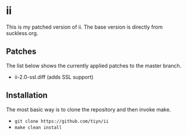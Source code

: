# ii

This is my patched version of ii. The base version is directly from suckless.org.

## Patches

The list below shows the currently applied patches to the master branch.

- ii-2.0-ssl.diff (adds SSL support)

## Installation

The most basic way is to clone the repository and then invoke make.

- `git clone https://github.com/tiyn/ii`
- `make clean install`
